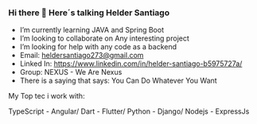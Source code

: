 ### Hi there 👋 Here´s talking Helder Santiago

- I’m currently learning JAVA and Spring Boot
- I’m looking to collaborate on Any interesting project
- I’m looking for help with any code as a backend
- Email: heldersantiago273@gmail.com
- Linked In: https://www.linkedin.com/in/helder-santiago-b5975727a/
- Group: NEXUS - We Are Nexus
- There is a saying that says: You Can Do Whatever You Want

My Top tec i work with:

TypeScript - Angular/
Dart - Flutter/
Python - Django/
Nodejs - ExpressJs
